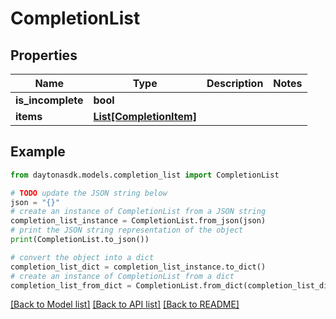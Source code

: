 # CompletionList


## Properties

Name | Type | Description | Notes
------------ | ------------- | ------------- | -------------
**is_incomplete** | **bool** |  | 
**items** | [**List[CompletionItem]**](CompletionItem.md) |  | 

## Example

```python
from daytonasdk.models.completion_list import CompletionList

# TODO update the JSON string below
json = "{}"
# create an instance of CompletionList from a JSON string
completion_list_instance = CompletionList.from_json(json)
# print the JSON string representation of the object
print(CompletionList.to_json())

# convert the object into a dict
completion_list_dict = completion_list_instance.to_dict()
# create an instance of CompletionList from a dict
completion_list_from_dict = CompletionList.from_dict(completion_list_dict)
```
[[Back to Model list]](../README.md#documentation-for-models) [[Back to API list]](../README.md#documentation-for-api-endpoints) [[Back to README]](../README.md)


